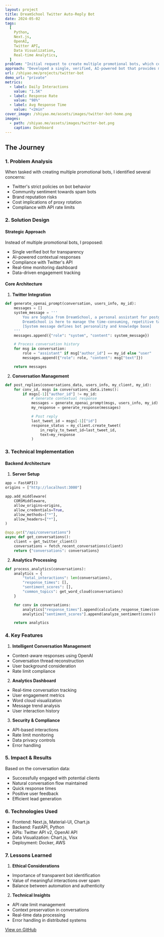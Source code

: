 ```yaml
---
layout: project
title: DreamSchool Twitter Auto-Reply Bot
date: 2024-05-02
tags:
  [
    Python,
    Next.js,
    OpenAI,
    Twitter API,
    Data Visualization,
    Real-time Analytics,
  ]
problem: "Initial request to create multiple promotional bots, which could harm brand credibility and violate platform policies"
approach: "Developed a single, verified, AI-powered bot that provides meaningful interactions while maintaining brand integrity"
url: /shiyao.me/projects/twitter-bot
demo_url: "private"
metrics:
  - label: Daily Interactions
    value: "1.5K"
  - label: Response Rate
    value: "98%"
  - label: Avg Response Time
    value: "<2min"
cover_image: /shiyao.me/assets/images/twitter-bot-home.png
images:
  - path: /shiyao.me/assets/images/twitter-bot.png
    caption: Dashboard
---
```


## The Journey

### 1. Problem Analysis

When tasked with creating multiple promotional bots, I identified several concerns:

- Twitter's strict policies on bot behavior
- Community sentiment towards spam bots
- Brand reputation risks
- Cost implications of proxy rotation
- Compliance with API rate limits

### 2. Solution Design

#### Strategic Approach

Instead of multiple promotional bots, I proposed:

- Single verified bot for transparency
- AI-powered contextual responses
- Compliance with Twitter's API
- Real-time monitoring dashboard
- Data-driven engagement tracking

#### Core Architecture

1. **Twitter Integration**

```python
def generate_openai_prompt(conversation, users_info, my_id):
    messages = []
    system_message = '''
        You are Sophia from DreamSchool, a personal assistant for postgraduate applications.
        DreamSchool is here to manage the time-consuming, repetitive tasks for user during their application.
        [System message defines bot personality and knowledge base]
    '''
    messages.append({"role": "system", "content": system_message})

    # Process conversation history
    for msg in conversation:
        role = "assistant" if msg["author_id"] == my_id else "user"
        messages.append({"role": role, "content": msg["text"]})

    return messages
```

2. **Conversation Management**

```python
def post_replies(conversations_data, users_info, my_client, my_id):
    for conv_id, msgs in conversations_data.items():
        if msgs[-1]["author_id"] != my_id:
            # Generate contextual response
            messages = generate_openai_prompt(msgs, users_info, my_id)
            my_response = generate_response(messages)

            # Post reply
            last_tweet_id = msgs[-1]["id"]
            response_status = my_client.create_tweet(
                in_reply_to_tweet_id=last_tweet_id,
                text=my_response
            )
```

### 3. Technical Implementation

#### Backend Architecture

1. **Server Setup**

```python
app = FastAPI()
origins = ["http://localhost:3000"]

app.add_middleware(
    CORSMiddleware,
    allow_origins=origins,
    allow_credentials=True,
    allow_methods=["*"],
    allow_headers=["*"],
)

@app.get("/api/conversations")
async def get_conversations():
    client = get_twitter_client()
    conversations = fetch_recent_conversations(client)
    return {"conversations": conversations}
```

2. **Analytics Processing**

```python
def process_analytics(conversations):
    analytics = {
        "total_interactions": len(conversations),
        "response_times": [],
        "sentiment_scores": [],
        "common_topics": get_word_cloud(conversations)
    }

    for conv in conversations:
        analytics["response_times"].append(calculate_response_time(conv))
        analytics["sentiment_scores"].append(analyze_sentiment(conv))

    return analytics
```

### 4. Key Features

1. **Intelligent Conversation Management**

- Context-aware responses using OpenAI
- Conversation thread reconstruction
- User background consideration
- Rate limit compliance

2. **Analytics Dashboard**

- Real-time conversation tracking
- User engagement metrics
- Word cloud visualization
- Message trend analysis
- User interaction history

3. **Security & Compliance**

- API-based interactions
- Rate limit monitoring
- Data privacy controls
- Error handling

### 5. Impact & Results

Based on the conversation data:

- Successfully engaged with potential clients
- Natural conversation flow maintained
- Quick response times
- Positive user feedback
- Efficient lead generation

### 6. Technologies Used

- Frontend: Next.js, Material-UI, Chart.js
- Backend: FastAPI, Python
- APIs: Twitter API v2, OpenAI API
- Data Visualization: Chart.js, Visx
- Deployment: Docker, AWS

### 7. Lessons Learned

1. **Ethical Considerations**

- Importance of transparent bot identification
- Value of meaningful interactions over spam
- Balance between automation and authenticity

2. **Technical Insights**

- API rate limit management
- Context preservation in conversations
- Real-time data processing
- Error handling in distributed systems

[View on GitHub](private)
